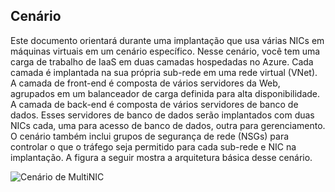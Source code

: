 ## <a name="scenario"></a>Cenário
Este documento orientará durante uma implantação que usa várias NICs em máquinas virtuais em um cenário específico. Nesse cenário, você tem uma carga de trabalho de IaaS em duas camadas hospedadas no Azure. Cada camada é implantada na sua própria sub-rede em uma rede virtual (VNet). A camada de front-end é composta de vários servidores da Web, agrupados em um balanceador de carga definida para alta disponibilidade. A camada de back-end é composta de vários servidores de banco de dados. Esses servidores de banco de dados serão implantados com duas NICs cada, uma para acesso de banco de dados, outra para gerenciamento. O cenário também inclui grupos de segurança de rede (NSGs) para controlar o que o tráfego seja permitido para cada sub-rede e NIC na implantação. A figura a seguir mostra a arquitetura básica desse cenário.  

![Cenário de MultiNIC](./media/virtual-network-deploy-multinic-scenario-include/Figure1.png)

